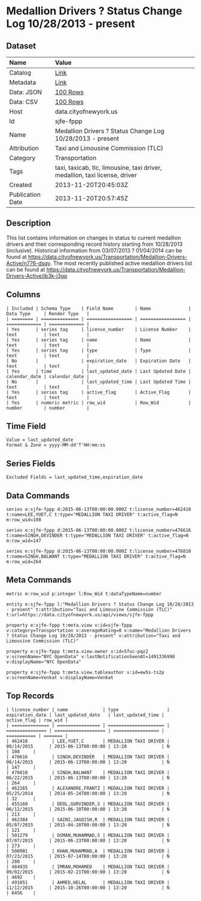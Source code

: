 # Medallion Drivers ? Status Change Log 10/28/2013 - present

## Dataset

| Name | Value |
| :--- | :---- |
| Catalog | [Link](https://catalog.data.gov/dataset/medallion-drivers-status-change-log-10-28-2013-present-bcca6) |
| Metadata | [Link](https://data.cityofnewyork.us/api/views/sjfe-fppp) |
| Data: JSON | [100 Rows](https://data.cityofnewyork.us/api/views/sjfe-fppp/rows.json?max_rows=100) |
| Data: CSV | [100 Rows](https://data.cityofnewyork.us/api/views/sjfe-fppp/rows.csv?max_rows=100) |
| Host | data.cityofnewyork.us |
| Id | sjfe-fppp |
| Name | Medallion Drivers ? Status Change Log 10/28/2013 - present |
| Attribution | Taxi and Limousine Commission (TLC) |
| Category | Transportation |
| Tags | taxi, taxicab, tlc, limousine, taxi driver, medallion, taxi license, driver |
| Created | 2013-11-20T20:45:03Z |
| Publication Date | 2013-11-20T20:57:45Z |

## Description

This list contains information on changes in status to current medallion drivers and their corresponding record history starting from 10/28/2013 (inclusive). Historical information from 03/07/2013 ? 01/04/2014 can be found at https://data.cityofnewyork.us/Transportation/Medallion-Drivers-Active/n776-dsqy. The most recently published active medallion drivers list can be found at https://data.cityofnewyork.us/Transportation/Medallion-Drivers-Active/jb3k-j3gp

## Columns

```ls
| Included | Schema Type    | Field Name        | Name              | Data Type     | Render Type   |
| ======== | ============== | ================= | ================= | ============= | ============= |
| Yes      | series tag     | license_number    | License Number    | text          | text          |
| Yes      | series tag     | name              | Name              | text          | text          |
| Yes      | series tag     | type              | Type              | text          | text          |
| No       |                | expiration_date   | Expiration Date   | text          | text          |
| Yes      | time           | last_updated_date | Last Updated Date | calendar_date | calendar_date |
| No       |                | last_updated_time | Last Updated Time | text          | text          |
| Yes      | series tag     | active_flag       | Active_Flag       | text          | text          |
| Yes      | numeric metric | row_wid           | Row_Wid           | number        | number        |
```

## Time Field

```ls
Value = last_updated_date
Format & Zone = yyyy-MM-dd'T'HH:mm:ss
```

## Series Fields

```ls
Excluded Fields = last_updated_time,expiration_date
```

## Data Commands

```ls
series e:sjfe-fppp d:2015-06-13T00:00:00.000Z t:license_number=462410 t:name=LEE,YUET,C t:type="MEDALLION TAXI DRIVER" t:active_flag=N m:row_wid=108

series e:sjfe-fppp d:2015-06-13T00:00:00.000Z t:license_number=476616 t:name=SINGH,DEVINDER t:type="MEDALLION TAXI DRIVER" t:active_flag=N m:row_wid=147

series e:sjfe-fppp d:2015-06-13T00:00:00.000Z t:license_number=476810 t:name=SINGH,BALWANT t:type="MEDALLION TAXI DRIVER" t:active_flag=N m:row_wid=264
```

## Meta Commands

```ls
metric m:row_wid p:integer l:Row_Wid t:dataTypeName=number

entity e:sjfe-fppp l:"Medallion Drivers ? Status Change Log 10/28/2013 - present" t:attribution="Taxi and Limousine Commission (TLC)" t:url=https://data.cityofnewyork.us/api/views/sjfe-fppp

property e:sjfe-fppp t:meta.view v:id=sjfe-fppp v:category=Transportation v:averageRating=0 v:name="Medallion Drivers ? Status Change Log 10/28/2013 - present" v:attribution="Taxi and Limousine Commission (TLC)"

property e:sjfe-fppp t:meta.view.owner v:id=5fuc-pqz2 v:screenName="NYC OpenData" v:lastNotificationSeenAt=1491336998 v:displayName="NYC OpenData"

property e:sjfe-fppp t:meta.view.tableauthor v:id=ew5s-ts2p v:screenName=Venkat v:displayName=Venkat
```

## Top Records

```ls
| license_number | name             | type                  | expiration_date | last_updated_date   | last_updated_time | active_flag | row_wid | 
| ============== | ================ | ===================== | =============== | =================== | ================= | =========== | ======= | 
| 462410         | LEE,YUET,C       | MEDALLION TAXI DRIVER | 06/14/2015      | 2015-06-13T00:00:00 | 13:20             | N           | 108     | 
| 476616         | SINGH,DEVINDER   | MEDALLION TAXI DRIVER | 06/14/2015      | 2015-06-13T00:00:00 | 13:20             | N           | 147     | 
| 476810         | SINGH,BALWANT    | MEDALLION TAXI DRIVER | 06/22/2015      | 2015-06-13T00:00:00 | 13:20             | N           | 264     | 
| 462265         | ALEXANDRE,FRANTZ | MEDALLION TAXI DRIVER | 05/25/2014      | 2014-05-24T00:00:00 | 13:20             | N           | 32      | 
| 455160         | DEOL,GURVINDER,S | MEDALLION TAXI DRIVER | 06/12/2015      | 2015-06-10T00:00:00 | 13:20             | N           | 213     | 
| 462384         | SAINI,JAGDISH,R  | MEDALLION TAXI DRIVER | 05/07/2015      | 2015-04-20T00:00:00 | 13:20             | N           | 121     | 
| 501279         | OSMAN,MUHAMMAD,S | MEDALLION TAXI DRIVER | 07/07/2015      | 2015-06-23T00:00:00 | 13:20             | N           | 273     | 
| 500901         | KHAN,MUHAMMAD,A  | MEDALLION TAXI DRIVER | 07/23/2015      | 2015-07-14T00:00:00 | 13:20             | N           | 280     | 
| 484935         | IMRAN,MOHAMED    | MEDALLION TAXI DRIVER | 09/02/2015      | 2015-02-21T00:00:00 | 13:20             | N           | 4692    | 
| 491051         | AHMED,HELAL      | MEDALLION TAXI DRIVER | 11/12/2015      | 2015-10-26T00:00:00 | 13:20             | N           | 6456    | 
```